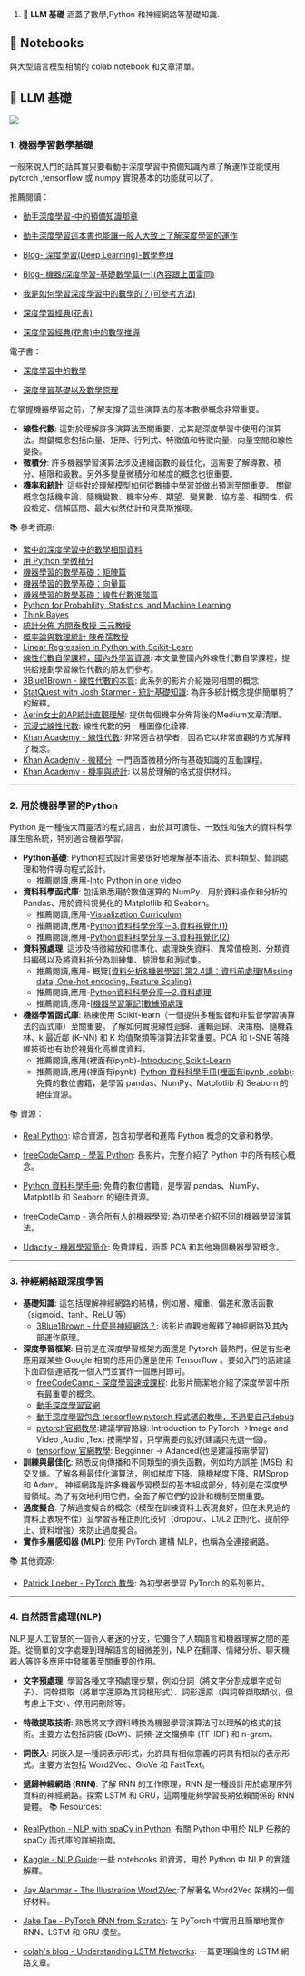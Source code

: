 
1. 🧩 **LLM 基礎** 涵蓋了數學,Python 和神經網路等基礎知識.

## 📝 Notebooks

與大型語言模型相關的 colab notebook 和文章清單。

## 🧩 LLM 基礎

![](../img/roadmap_fundamentals.png)

### 1. 機器學習數學基礎

一般來說入門的話其實只要看動手深度學習中預備知識內章了解運作並能使用pytorch ,tensorflow 或 numpy 實現基本的功能就可以了。

推薦閱讀：
- [動手深度學習-中的預備知識那章](https://zh-v2.d2l.ai/d2l-zh-pytorch.pdf)
- [動手深度學習這本書也能讓一般人大致上了解深度學習的運作](http://zh.gluon.ai/chapter_introduction/deep-learning-intro.html)
- [Blog- 深度學習(Deep Learning)-數學整理](https://dysonma.github.io/2021/01/27/%E6%B7%B1%E5%BA%A6%E5%AD%B8%E7%BF%92-Deep-Learning-%E6%95%B8%E5%AD%B8%E6%95%B4%E7%90%86/)
- [Blog- 機器/深度學習-基礎數學篇(一)(內容跟上面雷同)](https://chih-sheng-huang821.medium.com/%E6%A9%9F%E5%99%A8%E5%AD%B8%E7%BF%92-%E5%9F%BA%E7%A4%8E%E6%95%B8%E5%AD%B8%E7%AF%87-%E4%B8%80-1c8337179ad6)
- [我是如何學習深度學習中的數學的？(可參考方法)](https://yanwei-liu.medium.com/%E6%88%91%E6%98%AF%E5%A6%82%E4%BD%95%E5%AD%B8%E7%BF%92%E6%B7%B1%E5%BA%A6%E5%AD%B8%E7%BF%92%E4%B8%AD%E7%9A%84%E6%95%B8%E5%AD%B8%E7%9A%84-a26eee623638)

- [深度學習經典(花書)](https://github.com/ytin16/awesome-machine-learning-1/blob/master/Deep-Learning%E8%8A%B1%E4%B9%A6-%E3%80%8A%E6%B7%B1%E5%BA%A6%E5%AD%A6%E4%B9%A0%E3%80%8B-%E4%B8%AD%E6%96%87%E7%89%88.pdf)

- [深度學習經典(花書)中的數學推導](https://github.com/MingchaoZhu/DeepLearning)


電子書：

- [深度學習中的數學](https://github.com/jash-git/Jash-good-idea-20200304-001/blob/master/CN%20AI%20book/%E6%B7%B1%E5%BA%A6%E5%AD%A6%E4%B9%A0%E7%9A%84%E6%95%B0%E5%AD%A6.pdf)

- [深度學習基礎以及數學原理](https://github.com/HaoMood/File/blob/master/%E6%B7%B1%E5%BA%A6%E5%AD%A6%E4%B9%A0%E5%9F%BA%E7%A1%80%E5%8F%8A%E6%95%B0%E5%AD%A6%E5%8E%9F%E7%90%86.pdf)

在掌握機器學習之前，了解支撐了這些演算法的基本數學概念非常重要。

- **線性代數**: 這對於理解許多演算法至關重要，尤其是深度學習中使用的演算法。關鍵概念包括向量、矩陣、行列式、特徵值和特徵向量、向量空間和線性變換。
- **微積分**: 許多機器學習演算法涉及連續函數的最佳化，這需要了解導數、積分、極限和級數。另外多變量微積分和梯度的概念也很重要。
- **機率和統計**: 這些對於理解模型如何從數據中學習並做出預測至關重要。 關鍵概念包括機率論、隨機變數、機率分佈、期望、變異數、協方差、相關性、假設檢定、信賴區間、最大似然估計和貝葉斯推理。

📚 參考資源:
- [繁中的深度學習中的數學相關資料](https://hackmd.io/@changken/rkukooSGS#%E6%A9%9F%E5%99%A8%E5%AD%B8%E7%BF%92%E5%8F%8A%E6%B7%B1%E5%BA%A6%E5%AD%B8%E7%BF%92%E7%9A%84%E8%B3%87%E6%96%99)
- [用 Python 學微積分](https://ryancheunggit.gitbooks.io/calculus-with-python/content/01Functions.html)
- [機器學習的數學基礎：矩陣篇](http://www.hahack.com/math/math-matrix/)
- [機器學習的數學基礎：向量篇](http://www.hahack.com/math/math-vector/)
- [機器學習的數學基礎：線性代數進階篇](http://www.hahack.com/math/math-linear-algebra-graded/)
- [Python for Probability, Statistics, and Machine Learning](https://github.com/unpingco/Python-for-Probability-Statistics-and-Machine-Learning)
- [Think Bayes](https://greenteapress.com/wp/think-bayes/)
- [統計分佈 方開泰教授 王元教授](http://item.jd.com/12019664.html)
- [概率論與數理統計 陳希孺教授](https://www.amazon.cn/dp/B073LBYPZ4/ref=sr_1_1?ie=UTF8&qid=1546071311&sr=8-1&keywords=陈希儒)
- [Linear Regression in Python with Scikit-Learn](https://stackabuse.com/linear-regression-in-python-with-scikit-learn/)
- [線性代數自學課程，國內外學習資源](https://selflearningsuccess.com/linear-algebra-courses/#Mathematics_for_Machine_Learning_Linear_Algebra): 本文彙整國內外線性代數自學課程，提供給規劃學習線性代數的朋友們參考。
- [3Blue1Brown - 線性代數的本質](https://www.youtube.com/watch?v=fNk_zzaMoSs&list=PLZHQObOWTQDPD3MizzM2xVFitgF8hE_ab): 此系列的影片介紹幾何相關的概念
- [StatQuest with Josh Starmer - 統計基礎知識](https://www.youtube.com/watch?v=qBigTkBLU6g&list=PLblh5JKOoLUK0FLuzwntyYI10UQFUhsY9): 為許多統計概念提供簡單明了的解釋。
- [Aerin女士的AP統計直觀理解](https://automata88.medium.com/list/cacc224d5e7d): 提供每個機率分佈背後的Medium文章清單。
- [沉浸式線性代數](https://immersivemath.com/ila/learnmore.html): 線性代數的另一種圖像化詮釋.
- [Khan Academy - 線性代數](https://www.khanacademy.org/math/linear-algebra): 非常適合初學者，因為它以非常直觀的方式解釋了概念。
- [Khan Academy - 微積分](https://www.khanacademy.org/math/calculus-1): 一門涵蓋微積分所有基礎知識的互動課程。
- [Khan Academy - 機率與統計](https://www.khanacademy.org/math/statistics-probability): 以易於理解的格式提供材料。
---

### 2. 用於機器學習的Python

Python 是一種強大而靈活的程式語言，由於其可讀性、一致性和強大的資料科學庫生態系統，特別適合機器學習。


- **Python基礎**: Python程式設計需要很好地理解基本語法、資料類型、錯誤處理和物件導向程式設計。
    -  推薦閱讀,應用-[Into Python in one video](https://www.giraffeacademy.com/programming-languages/python/in-one-video/)
- **資料科學函式庫**: 包括熟悉用於數值運算的 NumPy、用於資料操作和分析的 Pandas、用於資料視覺化的 Matplotlib 和 Seaborn。
    -  推薦閱讀,應用-[Visualization Curriculum](https://uwdata.github.io/visualization-curriculum/intro.html)
    -  推薦閱讀,應用-[Python資料科學分享－3.資料視覺化(1)](https://asyncfor.com/jupyter/python/data%20science/2020/05/22/data-viz-1.html)
    -  推薦閱讀,應用-[Python資料科學分享－3.資料視覺化(2)](https://asyncfor.com/jupyter/python/data%20science/2020/05/29/data-viz-2.html)
- **資料預處理**: 這涉及特徵縮放和標準化、處理缺失資料、異常值檢測、分類資料編碼以及將資料拆分為訓練集、驗證集和測試集。
    -  推薦閱讀,應用- 概覽[[資料分析&機器學習] 第2.4講：資料前處理(Missing data, One-hot encoding, Feature Scaling)](https://medium.com/jameslearningnote/%E8%B3%87%E6%96%99%E5%88%86%E6%9E%90-%E6%A9%9F%E5%99%A8%E5%AD%B8%E7%BF%92-%E7%AC%AC2-4%E8%AC%9B-%E8%B3%87%E6%96%99%E5%89%8D%E8%99%95%E7%90%86-missing-data-one-hot-encoding-feature-scaling-3b70a7839b4a)
    -  推薦閱讀,應用-[Python資料科學分享—2.資料處理](https://asyncfor.com/jupyter/python/data%20science/2020/05/15/data-etl.html)
    -  推薦閱讀,應用-[[機器學習筆記]數據預處理](https://doremi31618.medium.com/%E6%A9%9F%E5%99%A8%E5%AD%B8%E7%BF%92%E7%AD%86%E8%A8%98-%E6%95%B8%E6%93%9A%E9%A0%90%E8%99%95%E7%90%8601-ae90853978da)
- **機器學習函式庫**: 熟練使用 Scikit-learn（一個提供多種監督和非監督學習演算法的函式庫）至關重要。了解如何實現線性迴歸、邏輯迴歸、決策樹、隨機森林、k 最近鄰 (K-NN) 和 K 均值聚類等演算法非常重要。PCA 和 t-SNE 等降維技術也有助於視覺化高維度資料。
    -  推薦閱讀,應用(裡面有ipynb)-[Introducing Scikit-Learn](https://doremi31618.medium.com/%E6%A9%9F%E5%99%A8%E5%AD%B8%E7%BF%92%E7%AD%86%E8%A8%98-%E6%95%B8%E6%93%9A%E9%A0%90%E8%99%95%E7%90%8601-ae90853978da)
    - 推薦閱讀,應用(裡面有ipynb)-[Python 資料科學手冊(裡面有ipynb ,colab)](https://jakevdp.github.io/PythonDataScienceHandbook/):
      免費的數位書籍，是學習 pandas、NumPy、Matplotlib 和 Seaborn 的絕佳資源。    

📚 資源：

- [Real Python](https://realpython.com/): 綜合資源，包含初學者和進階 Python 概念的文章和教學。

- [freeCodeCamp - 學習 Python](https://www.youtube.com/watch?v=rfscVS0vtbw): 長影片，完整介紹了 Python 中的所有核心概念。
- [Python 資料科學手冊](https://jakevdp.github.io/PythonDataScienceHandbook/): 免費的數位書籍，是學習 pandas、NumPy、Matplotlib 和 Seaborn 的絕佳資源。
- [freeCodeCamp - 適合所有人的機器學習](https://youtu.be/i_LwzRVP7bg): 為初學者介紹不同的機器學習演算法。
- [Udacity - 機器學習簡介](https://www.udacity.com/course/intro-to-machine-learning--ud120): 免費課程，涵蓋 PCA 和其他幾個機器學習概念。

---

### 3. 神經網絡跟深度學習

- **基礎知識**: 這包括理解神經網路的結構，例如層、權重、偏差和激活函數（sigmoid、tanh、ReLU 等）
    - [3Blue1Brown - 什麼是神經網路？](https://www.youtube.com/watch?v=aircAruvnKk): 該影片直觀地解釋了神經網路及其內部運作原理。
- **深度學習框架**: 目前是在深度學習框架方面還是 Pytorch 最熱門，但是有些老應用跟某些 Google 相關的應用仍還是使用 Tensorflow 。要如入門的話建議下面四個連結找一個入門並實作一個應用即可。
    - [freeCodeCamp - 深度學習速成課程](https://www.youtube.com/watch?v=VyWAvY2CF9c): 此影片簡潔地介紹了深度學習中所有最重要的概念。
    - [動手深度學習官網](https://zh.d2l.ai/chapter_linear-networks/index.html)
    - [動手深度學習包含 tensorflow,pytorch 程式碼的教學，不過要自己debug](https://zh-v2.d2l.ai/d2l-zh.zip)
    - [pytorch官網教學](https://pytorch.org/tutorials/beginner/basics/intro.html):建議學習路線: Introduction to PyTorch ->Image and Video ,Audio ,Text 按需學習，只學需要的就好(建議只先選一個)。
    - [tensorflow 官網教學](https://www.tensorflow.org/tutorials?hl=zh-tw): Begginner -> Adanced(也是建議按需學習)
- **訓練與最佳化**: 熟悉反向傳播和不同類型的損失函數，例如均方誤差 (MSE) 和交叉熵。了解各種最佳化演算法，例如梯度下降、隨機梯度下降、RMSprop 和 Adam。
神經網路是許多機器學習模型的基本組成部分，特別是在深度學習領域。為了有效地利用它們，全面了解它們的設計和機制至關重要。
- **過度擬合**: 了解過度擬合的概念（模型在訓練資料上表現良好，但在未見過的資料上表現不佳）並學習各種正則化技術（dropout、L1/L2 正則化、提前停止、資料增強）來防止過度擬合。
- **實作多層感知器 (MLP)**: 使用 PyTorch 建構 MLP，也稱為全連接網路。
  
📚 其他資源:
- [Patrick Loeber - PyTorch 教學](https://www.youtube.com/playlist?list=PLqnslRFeH2UrcDBWF5mfPGpqQDSta6VK4): 為初學者學習 PyTorch 的系列影片。

---

### 4. 自然語言處理(NLP)

NLP 是人工智慧的一個令人著迷的分支，它彌合了人類語言和機器理解之間的差距。從簡單的文字處理到理解語言的細微差別，NLP 在翻譯、情緒分析、聊天機器人等許多應用中發揮著至關重要的作用。

- **文字預處理**: 學習各種文字預處理步驟，例如分詞（將文字分割成單字或句子）、詞幹擷取（將單字還原為其詞根形式）、詞形還原（與詞幹擷取類似，但考慮上下文）、停用詞刪除等。
- **特徵提取技術**: 熟悉將文字資料轉換為機器學習演算法可以理解的格式的技術。主要方法包括詞袋 (BoW)、詞頻-逆文檔頻率 (TF-IDF) 和 n-gram。
- **詞嵌入**: 詞嵌入是一種詞表示形式，允許具有相似意義的詞具有相似的表示形式。主要方法包括 Word2Vec、GloVe 和 FastText。
- **遞歸神經網路 (RNN)**: 了解 RNN 的工作原理，RNN 是一種設計用於處理序列資料的神經網路。探索 LSTM 和 GRU，這兩種能夠學習長期依賴關係的 RNN 變體。
📚 Resources:

- [RealPython - NLP with spaCy in Python](https://realpython.com/natural-language-processing-spacy-python/): 有關 Python 中用於 NLP 任務的 spaCy 函式庫的詳細指南。
- [Kaggle - NLP Guide](https://www.kaggle.com/learn-guide/natural-language-processing):一些 notebooks 和資源，用於 Python 中 NLP 的實踐解釋。 
- [Jay Alammar - The Illustration Word2Vec](https://jalammar.github.io/illustrated-word2vec/):了解著名 Word2Vec 架構的一個好材料。
- [Jake Tae - PyTorch RNN from Scratch](https://jaketae.github.io/study/pytorch-rnn/): 在 PyTorch 中實用且簡單地實作 RNN、LSTM 和 GRU 模型。
- [colah's blog - Understanding LSTM Networks](https://colah.github.io/posts/2015-08-Understanding-LSTMs/): 一篇更理論性的 LSTM 網路文章。

